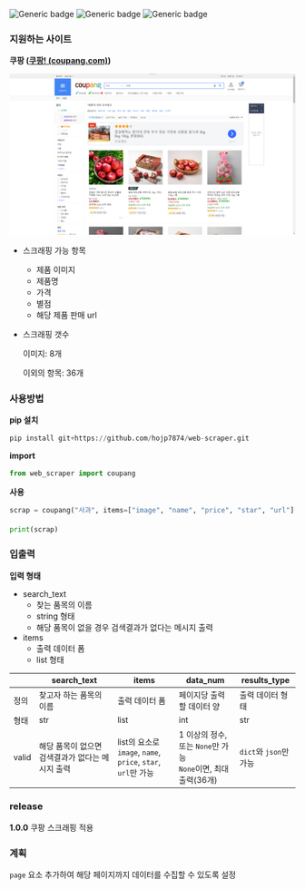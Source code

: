 ![Generic badge](https://img.shields.io/badge/version-1.0.0-green.svg) ![Generic badge](https://img.shields.io/badge/python-3.7.7-blue.svg) ![Generic badge](https://img.shields.io/badge/os-window11-red.svg)



### 지원하는 사이트

__쿠팡 ([쿠팡! (coupang.com)](https://www.coupang.com/))__

![image-20210622085452687](README.assets/image-20210622085452687.png)

- 스크래핑 가능 항목

  - 제품 이미지
  - 제품명
  - 가격
  - 별점
  - 해당 제품 판매 url

- 스크래핑 갯수

  이미지: 8개
  
  이외의 항목: 36개



### 사용방법

__pip 설치__

```python
pip install git+https://github.com/hojp7874/web-scraper.git
```

__import__

```python
from web_scraper import coupang
```

__사용__

```python
scrap = coupang("사과", items=["image", "name", "price", "star", "url"], data_num="3", results_type="dict")

print(scrap)
```



### 입출력

__입력 형태__

- search_text
  - 찾는 품목의 이름
  - string 형태
  - 해당 품목이 없을 경우 검색결과가 없다는 메시지 출력
- items
  - 출력 데이터 폼
  - list 형태



|       | search_text                                      | items                                                        | data_num                                                     | results_type           |
| ----- | ------------------------------------------------ | ------------------------------------------------------------ | ------------------------------------------------------------ | ---------------------- |
| 정의  | 찾고자 하는 품목의 이름                          | 출력 데이터 폼                                               | 페이지당 출력할 데이터 양                                    | 출력 데이터 형태       |
| 형태  | str                                              | list                                                         | int                                                          | str                    |
| valid | 해당 품목이 없으면 검색결과가 없다는 메시지 출력 | list의 요소로 `image`, `name`, `price`, `star`, `url`만 가능 | 1 이상의 정수, 또는 `None`만 가능<br />`None`이면, 최대 출력(36개) | `dict`와 `json`만 가능 |





### release

__1.0.0__ 쿠팡 스크래핑 적용





### 계획

`page` 요소 추가하여 해당 페이지까지 데이터를 수집할 수 있도록 설정